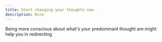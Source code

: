 ```yaml
---
title: Start changing your thoughts now
description: Nice
---
```


Being more conscious about what's your predominant thought are might help you in redirecting